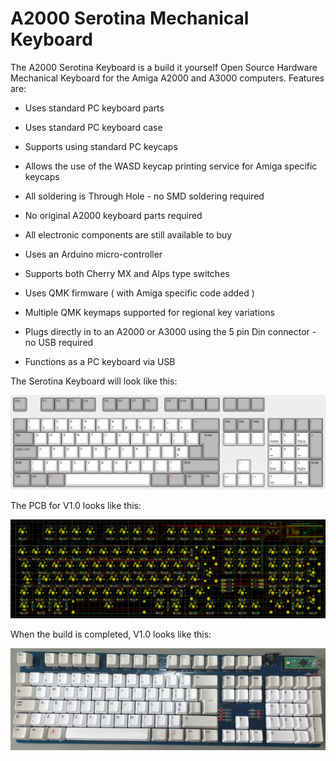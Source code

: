 # A2000 Serotina Mechanical Keyboard

The A2000 Serotina Keyboard is a build it yourself Open Source Hardware Mechanical Keyboard for the Amiga A2000 and A3000 computers. Features are:

- Uses standard PC keyboard parts

- Uses standard PC keyboard case

- Supports using standard PC keycaps

- Allows the use of the WASD keycap printing service for Amiga specific keycaps

- All soldering is Through Hole - no SMD soldering required

- No original A2000 keyboard parts required

- All electronic components are still available to buy

- Uses an Arduino micro-controller

- Supports both Cherry MX and Alps type switches

- Uses QMK firmware ( with Amiga specific code added )

- Multiple QMK keymaps supported for regional key variations

- Plugs directly in to an A2000 or A3000 using the 5 pin Din connector - no USB required

- Functions as a PC keyboard via USB

  

The Serotina Keyboard will look like this: 



![a2000keyboardremake.png](keyboardLayoutEditor/a2000serotina.png)



The PCB for V1.0 looks like this: 

![pcbV1_0.PNG](pcbV1_0.PNG)



When the build is completed, V1.0 looks like this: 

![buildCompleteV1_0.jpg](buildCompleteV1_0.jpg)
